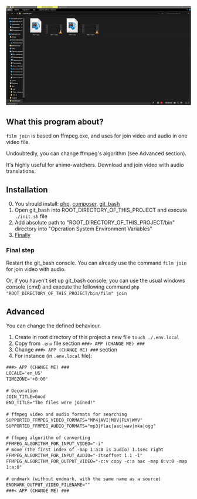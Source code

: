 ![join film](https://github.com/green-symfony/film/blob/main/doc/film%20join%20working.gif)

What this program about?
---


`film join` is based on ffmpeg.exe, and uses for join video and audio in one video file.

Undoubtedly, you can change ffmpeg's algorithm (see Advanced section).

It's highly useful for anime-watchers. Download and join video with audio translations.

Installation
---


0. You should install:
	[php](https://www.php.net/downloads.php),
	[composer](https://getcomposer.org/download/),
	[git_bash](https://git-scm.com/downloads)
1. Open git_bash into ROOT_DIRECTORY_OF_THIS_PROJECT and execute ```./init.sh``` file
2. Add absolute path to "ROOT_DIRECTORY_OF_THIS_PROJECT/bin" directory into "Operation System Environment Variables"
3. [Finally](#final-step)

### Final step

Restart the git_bash console.
You can already use the command `film join` for join video with audio.

Or, if you haven't set up git_bash console, you can use the usual windows console (cmd)
and execute the following command `php "ROOT_DIRECTORY_OF_THIS_PROJECT/bin/film" join`

Advanced
---


You can change the defined behaviour.
1. Create in root directory of this project a new file `touch ./.env.local`
2. Copy from `.env` file section `###> APP (CHANGE ME) ###`
3. Change `###> APP (CHANGE ME) ###` section
4. For instance (in `.env.local` file):
```.env
###> APP (CHANGE ME) ###
LOCALE='en_US'
TIMEZONE='+8:00'

# Decoration
JOIN_TITLE=Good
END_TITLE="The files were joined!"

# ffmpeg video and audio formats for searching
SUPPORTED_FFMPEG_VIDEO_FORMATS="MP4|AVI|MOV|FLV|WMV"
SUPPORTED_FFMPEG_AUDIO_FORMATS="mp3|flac|aac|wav|mka|ogg"

# ffmpeg algorithm of converting
FFMPEG_ALGORITHM_FOR_INPUT_VIDEO="-i"
# move (the first index of -map 1:a:0 is audio) 1.1sec right
FFMPEG_ALGORITHM_FOR_INPUT_AUDIO="-itsoffset 1.1 -i"
FFMPEG_ALGORITHM_FOR_OUTPUT_VIDEO="-c:v copy -c:a aac -map 0:v:0 -map 1:a:0"

# endmark (without endmark, with the same name as a source)
ENDMARK_OUTPUT_VIDEO_FILENAME=""
###< APP (CHANGE ME) ###
```
